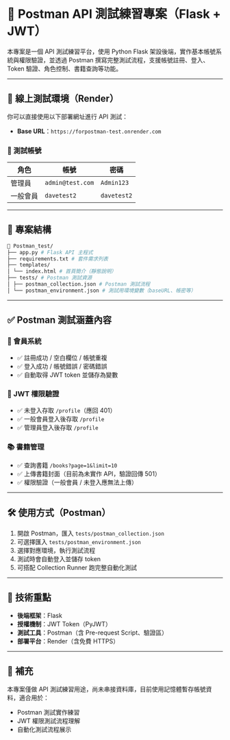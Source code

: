 # 📘 Postman API 測試練習專案（Flask + JWT）

本專案是一個 API 測試練習平台，使用 Python Flask 架設後端，實作基本帳號系統與權限驗證，並透過 Postman 撰寫完整測試流程，支援帳號註冊、登入、Token 驗證、角色控制、書籍查詢等功能。

---

## 🚀 線上測試環境（Render）

你可以直接使用以下部署網址進行 API 測試：

- **Base URL**：`https://forpostman-test.onrender.com`

### 🔐 測試帳號

| 角色     | 帳號             | 密碼        |
| -------- | ---------------- | ----------- |
| 管理員   | `admin@test.com` | `Admin123`  |
| 一般會員 | `davetest2`      | `davetest2` |

---

## 📁 專案結構

```bash
📁 Postman_test/
├── app.py # Flask API 主程式
├── requirements.txt # 套件需求列表
├── templates/
│ └── index.html # 首頁簡介（靜態說明）
├── tests/ # Postman 測試資源
│ ├── postman_collection.json # Postman 測試流程
│ └── postman_environment.json # 測試用環境變數（baseURL、帳密等）
```

---

## ✅ Postman 測試涵蓋內容

### 👤 會員系統

- ✅ 註冊成功 / 空白欄位 / 帳號重複
- ✅ 登入成功 / 帳號錯誤 / 密碼錯誤
- ✅ 自動取得 JWT token 並儲存為變數

### 🔐 JWT 權限驗證

- ✅ 未登入存取 `/profile`（應回 401）
- ✅ 一般會員登入後存取 `/profile`
- ✅ 管理員登入後存取 `/profile`

### 📚 書籍管理

- ✅ 查詢書籍 `/books?page=1&limit=10`
- ✅ 上傳書籍封面（目前為未實作 API，驗證回傳 501）
- ✅ 權限驗證（一般會員 / 未登入應無法上傳）

---

## 🛠 使用方式（Postman）

1. 開啟 Postman，匯入 `tests/postman_collection.json`
2. 可選擇匯入 `tests/postman_environment.json`
3. 選擇對應環境，執行測試流程
4. 測試時會自動登入並儲存 token
5. 可搭配 Collection Runner 跑完整自動化測試

---

## 🧪 技術重點

- **後端框架**：Flask
- **授權機制**：JWT Token（PyJWT）
- **測試工具**：Postman（含 Pre-request Script、驗證區）
- **部署平台**：Render（含免費 HTTPS）

---

## 📌 補充

本專案僅做 API 測試練習用途，尚未串接資料庫，目前使用記憶體暫存帳號資料，適合用於：

- Postman 測試實作練習
- JWT 權限測試流程理解
- 自動化測試流程展示
